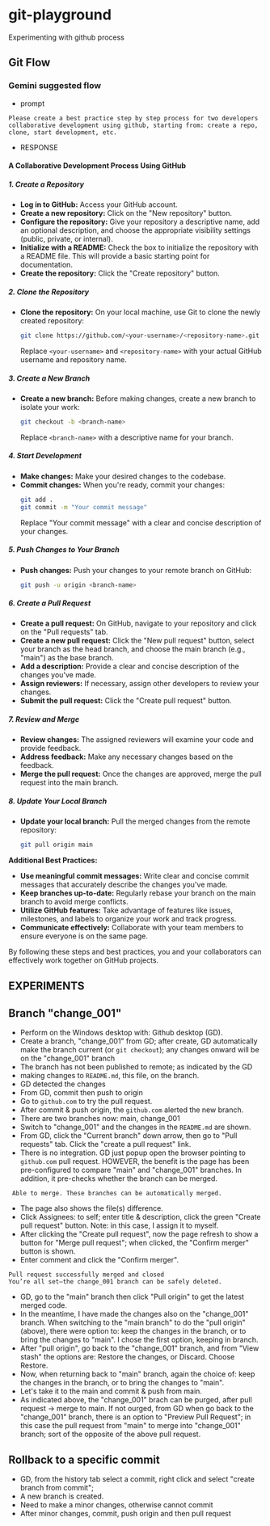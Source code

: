 # git-playground
Experimenting with github process

## Git Flow

### Gemini suggested flow

- prompt
```
Please create a best practice step by step process for two developers collaborative development using github, starting from: create a repo, clone, start development, etc.
```
- RESPONSE
#### A Collaborative Development Process Using GitHub

##### 1. **Create a Repository**
* **Log in to GitHub:** Access your GitHub account.
* **Create a new repository:** Click on the "New repository" button.
* **Configure the repository:** Give your repository a descriptive name, add an optional description, and choose the appropriate visibility settings (public, private, or internal).
* **Initialize with a README:** Check the box to initialize the repository with a README file. This will provide a basic starting point for documentation.
* **Create the repository:** Click the "Create repository" button.

##### 2. **Clone the Repository**
* **Clone the repository:** On your local machine, use Git to clone the newly created repository:
  ```bash
  git clone https://github.com/<your-username>/<repository-name>.git
  ```
  Replace `<your-username>` and `<repository-name>` with your actual GitHub username and repository name.

##### 3. **Create a New Branch**
* **Create a new branch:** Before making changes, create a new branch to isolate your work:
  ```bash
  git checkout -b <branch-name>
  ```
  Replace `<branch-name>` with a descriptive name for your branch.

##### 4. **Start Development**
* **Make changes:** Make your desired changes to the codebase.
* **Commit changes:** When you're ready, commit your changes:
  ```bash
  git add .
  git commit -m "Your commit message"
  ```
  Replace "Your commit message" with a clear and concise description of your changes.

##### 5. **Push Changes to Your Branch**
* **Push changes:** Push your changes to your remote branch on GitHub:
  ```bash
  git push -u origin <branch-name>
  ```

##### 6. **Create a Pull Request**
* **Create a pull request:** On GitHub, navigate to your repository and click on the "Pull requests" tab.
* **Create a new pull request:** Click the "New pull request" button, select your branch as the head branch, and choose the main branch (e.g., "main") as the base branch.
* **Add a description:** Provide a clear and concise description of the changes you've made.
* **Assign reviewers:** If necessary, assign other developers to review your changes.
* **Submit the pull request:** Click the "Create pull request" button.

##### 7. **Review and Merge**
* **Review changes:** The assigned reviewers will examine your code and provide feedback.
* **Address feedback:** Make any necessary changes based on the feedback.
* **Merge the pull request:** Once the changes are approved, merge the pull request into the main branch.

##### 8. **Update Your Local Branch**
* **Update your local branch:** Pull the merged changes from the remote repository:
  ```bash
  git pull origin main
  ```

**Additional Best Practices:**
* **Use meaningful commit messages:** Write clear and concise commit messages that accurately describe the changes you've made.
* **Keep branches up-to-date:** Regularly rebase your branch on the main branch to avoid merge conflicts.
* **Utilize GitHub features:** Take advantage of features like issues, milestones, and labels to organize your work and track progress.
* **Communicate effectively:** Collaborate with your team members to ensure everyone is on the same page.

By following these steps and best practices, you and your collaborators can effectively work together on GitHub projects.

## EXPERIMENTS

## Branch "change_001"

- Perform on the Windows desktop with: Github desktop (GD).
- Create a branch, "change_001" from GD; after create, GD automatically
  make the branch current (or `git checkout`); any changes onward will
  be on the "change_001" branch
- The branch has not been published to remote; as indicated by the 
  GD
- making changes to `README.md`, this file, on the branch.
- GD detected the changes
- From GD, commit then push to origin
- Go to `github.com` to try the pull request.
- After commit & push origin, the `github.com` alerted the new branch.
- There are two branches now: main, change_001
- Switch to "change_001" and the changes in the `README.md` are shown.
- From GD, click the "Current branch" down arrow, then go to "Pull requests" tab. Click the "create a pull request" link.
- There is no integration. GD just popup open the browser pointing to `github.com` pull request. HOWEVER, the benefit is the page has been pre-configured to compare "main" and "change_001" branches. In addition, it pre-checks whether the branch can be merged.
```
 Able to merge. These branches can be automatically merged.
``` 
- The page also shows the file(s) difference.
- Click Assignees: to self; enter title & description, click the green "Create pull request" button. Note: in this case, I assign it to myself.
- After clicking the "Create pull request", now the page refresh to show a button for "Merge pull request"; when clicked, the "Confirm merger" button is shown.
- Enter comment and click the "Confirm merger".
```
Pull request successfully merged and closed
You’re all set—the change_001 branch can be safely deleted.
```
- GD, go to the "main" branch then click "Pull origin" to get the latest merged code. 
- In the meantime, I have made the changes also on the "change_001" branch. When switching to the "main branch" to do the "pull origin" (above), there were option to: keep the changes in the branch, or to bring the changes to "main". I chose the first option, keeping in branch.
- After "pull origin", go back to the "change_001" branch, and from "View stash"
the options are: Restore the changes, or Discard. Choose Restore.
- Now, when returning back to "main" branch, again the choice of: 
keep the changes in the branch, or to bring the changes to "main".
- Let's take it to the main and commit & push from main.
- As indicated above, the "change_001" brach can be purged, after pull request -> merge to main.
  If not ourged, from GD when go back to the "change_001" branch, there is an option
  to "Preview Pull Request"; in this case the pull request from "main" to merge into "change_001" branch; sort of the opposite of the above pull request. 

## Rollback to a specific commit

- GD, from the history tab select a commit, right click and select
  "create branch from commit";
- A new branch is created.
- Need to make a minor changes, otherwise cannot commit
- After minor changes, commit, push origin and then pull request